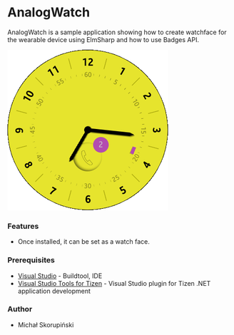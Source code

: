 # AnalogWatch
AnalogWatch is a sample application showing how to create watchface for the wearable device using ElmSharp and how to use Badges API.

![AnalogWatch](./Screenshots/Screenshot1.png)

### Features
* Once installed, it can be set as a watch face.

### Prerequisites

* [Visual Studio](https://www.visualstudio.com/) - Buildtool, IDE
* [Visual Studio Tools for Tizen](https://developer.tizen.org/development/visual-studio-tools-tizen/installing-visual-studio-tools-tizen) - Visual Studio plugin for Tizen .NET application development

### Author
* Michał Skorupiński
